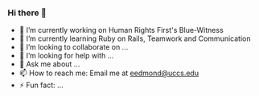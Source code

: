 ### Hi there 👋

<!--
**Ethan-Edmond/Ethan-Edmond** is a ✨ _special_ ✨ repository because its `README.md` (this file) appears on your GitHub profile.

Here are some ideas to get you started:
-->

- 🔭 I’m currently working on Human Rights First's Blue-Witness
- 🌱 I’m currently learning Ruby on Rails, Teamwork and Communication
- 👯 I’m looking to collaborate on ...
- 🤔 I’m looking for help with ...
- 💬 Ask me about ...
- 📫 How to reach me: Email me at [eedmond@uccs.edu](mailto:eedmond@uccs.edu)
- ⚡ Fun fact: ...


